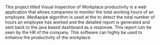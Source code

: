 This project titled Visual Inspection of Workplace productivity is a web application that allows companies to monitor the total working hours of an employee. Mediapipe algorithm is used at the to detect the total number of hours an employee has worked and the detailed report is generated and sent back to the java based dashboard as a response. This report can be seen by the HR of the company. This software can highly be used to enhance the productivity of the workplace. 
